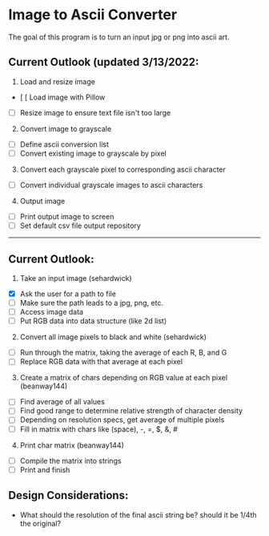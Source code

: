 # Image to Ascii Converter
The goal of this program is to turn an input jpg or png into ascii art.

## Current Outlook (updated 3/13/2022:
1. Load and resize image
 - [ [  Load image with Pillow
 - [ ]  Resize image to ensure text file isn't too large

2. Convert image to grayscale
 - [ ] Define ascii conversion list
 - [ ]  Convert existing image to grayscale by pixel

3. Convert each grayscale pixel to corresponding ascii character
 - [ ] Convert individual grayscale images to ascii characters

4. Output image
 - [ ] Print output image to screen
 - [ ] Set default csv file output repository

________________________________________________________________________

## Current Outlook:
1. Take an input image (sehardwick)
- [x] Ask the user for a path to file
- [ ] Make sure the path leads to a jpg, png, etc.
- [ ] Access image data
- [ ] Put RGB data into data structure (like 2d list)

2. Convert all image pixels to black and white (sehardwick)
- [ ] Run through the matrix, taking the average of each R, B, and G
- [ ] Replace RGB data with that average at each pixel

3. Create a matrix of chars depending on RGB value at each pixel (beanway144)
- [ ] Find average of all values
- [ ] Find good range to determine relative strength of character density
- [ ] Depending on resolution specs, get average of multiple pixels
- [ ] Fill in matrix with chars like (space), -, =, $, &, #

4. Print char matrix (beanway144)
- [ ] Compile the matrix into strings
- [ ] Print and finish

## Design Considerations:
- What should the resolution of the final ascii string be? should it be 1/4th the original?
